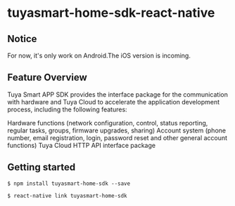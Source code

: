 # tuyasmart-home-sdk-react-native

## Notice 

For now, it's only work on Android.The iOS version is incoming.

## Feature Overview

Tuya Smart APP SDK provides the interface package for the communication with hardware and Tuya Cloud to accelerate the application development process, including the following features:

Hardware functions (network configuration, control, status reporting, regular tasks, groups, firmware upgrades, sharing)
Account system (phone number, email registration, login, password reset and other general account functions)
Tuya Cloud HTTP API interface package

## Getting started

`$ npm install tuyasmart-home-sdk --save`

`$ react-native link tuyasmart-home-sdk`


